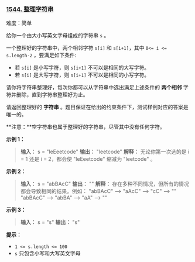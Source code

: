 ### [1544\. 整理字符串](https://leetcode.cn/problems/make-the-string-great/)

难度：简单

给你一个由大小写英文字母组成的字符串 `s` 。

一个整理好的字符串中，两个相邻字符 `s[i]` 和 `s[i+1]`，其中 `0<= i <= s.length-2` ，要满足如下条件:

- 若 `s[i]` 是小写字符，则 `s[i+1]` 不可以是相同的大写字符。
- 若 `s[i]` 是大写字符，则 `s[i+1]` 不可以是相同的小写字符。

请你将字符串整理好，每次你都可以从字符串中选出满足上述条件的 **两个相邻** 字符并删除，直到字符串整理好为止。

请返回整理好的 **字符串** 。题目保证在给出的约束条件下，测试样例对应的答案是唯一的。

**注意：**空字符串也属于整理好的字符串，尽管其中没有任何字符。

**示例 1：**

> **输入：** s = "leEeetcode"
> **输出：** "leetcode"
> **解释：** 无论你第一次选的是 i = 1 还是 i = 2，都会使 "leEeetcode" 缩减为 "leetcode" 。

**示例 2：**

> **输入：** s = "abBAcC"
> **输出：** ""
> **解释：** 存在多种不同情况，但所有的情况都会导致相同的结果。例如：
> "abBAcC" --> "aAcC" --> "cC" --> ""
> "abBAcC" --> "abBA" --> "aA" --> ""

**示例 3：**

> **输入：** s = "s"
> **输出：** "s"

**提示：**

- `1 <= s.length <= 100`
- `s` 只包含小写和大写英文字母
